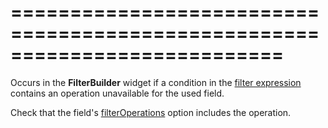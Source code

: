 <!--**
/*-------------------------------------------
    Auto-generated file. Do not modify.
-------------------------------------------

**-->
===========================================================================
===========================================================================

<!--shortDescription-->
Occurs in the **FilterBuilder** widget if a condition in the [filter expression](/Documentation/ApiReference/UI_Widgets/dxFilterBuilder/Configuration/#value) contains an operation unavailable for the used field.
<!--/shortDescription-->

<!--fullDescription-->
Check that the field's [filterOperations](/Documentation/ApiReference/UI_Widgets/dxFilterBuilder/Field/#filterOperations) option includes the operation.
<!--/fullDescription-->